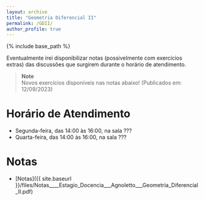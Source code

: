 ```yaml
---
layout: archive
title: "Geometria Diferencial II"
permalink: /GDII/
author_profile: true
---
```


{% include base_path %}

Eventualmente irei disponibilizar notas (possivelmente com exercícios extras) das discussões que surgirem durante o horário de atendimento.

 > **Note**   
 > Novos exercícios disponíveis nas notas abaixo! (Publicados em: 12/09/2023) 

# Horário de Atendimento

- Segunda-feira, das 14:00 às 16:00, na sala ???
- Quarta-feira, das 14:00 às 16:00, na sala ???

# Notas

- [Notas]({{ site.baseurl }}/files/Notas____Estagio_Docencia___Agnoletto___Geometria_Diferencial_II.pdf)
  

